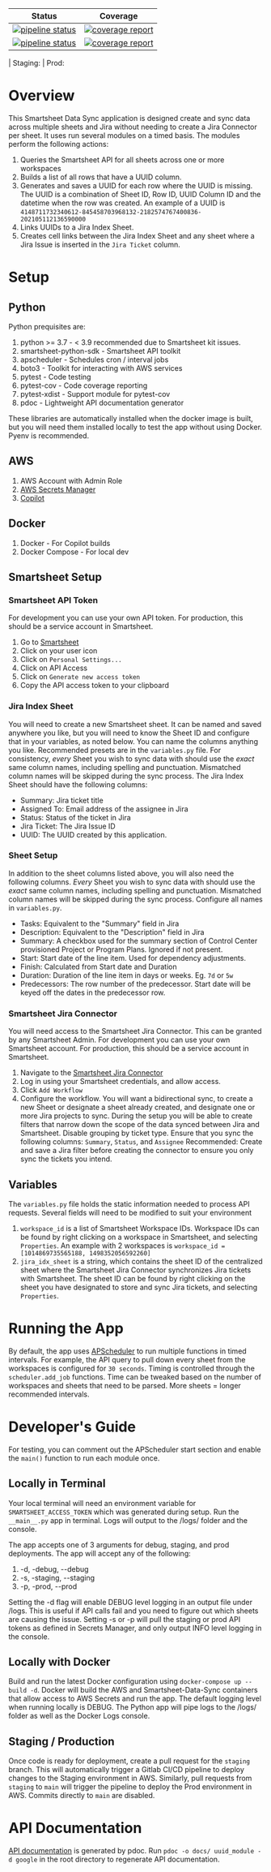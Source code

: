 | Status      | Coverage |
| ----------- | ----------- |
| [![pipeline status](https://gitlab-dev.video.xarth.tv/cmpbad/smartsheet-data-sync-gitlab/badges/main/pipeline.svg)](https://gitlab-dev.video.xarth.tv/cmpbad/smartsheet-data-sync-gitlab/-/commits/main) | [![coverage report](https://gitlab-dev.video.xarth.tv/cmpbad/smartsheet-data-sync-gitlab/badges/main/coverage.svg?job=coverage&key_text=Python+3.7+Coverage&key_width=140)](https://gitlab-dev.video.xarth.tv/cmpbad/smartsheet-data-sync-gitlab/-/commits/main) | 
| [![pipeline status](https://gitlab-dev.video.xarth.tv/cmpbad/smartsheet-data-sync-gitlab/badges/staging/pipeline.svg)](https://gitlab-dev.video.xarth.tv/cmpbad/smartsheet-data-sync-gitlab/-/commits/staging) | [![coverage report](https://gitlab-dev.video.xarth.tv/cmpbad/smartsheet-data-sync-gitlab/badges/main/coverage.svg?job=coverage&key_text=Python+3.7+Coverage&key_width=140)](https://gitlab-dev.video.xarth.tv/cmpbad/smartsheet-data-sync-gitlab/-/commits/staging)    |

| Staging:  | Prod: 
# Overview
This Smartsheet Data Sync application is designed create and sync data across multiple sheets and Jira without needing to create a Jira Connector per sheet. It uses run several modules on a timed basis. The modules perform the following actions:
1. Queries the Smartsheet API for all sheets across one or more workspaces
2. Builds a list of all rows that have a UUID column.
3. Generates and saves a UUID for each row where the UUID is missing. The UUID is a combination of Sheet ID, Row ID, UUID Column ID and the datetime when the row was created. An example of a UUID is `4148711732340612-845458703968132-2182574767400836-202105112136590000`
4. Links UUIDs to a Jira Index Sheet.
5. Creates cell links between the Jira Index Sheet and any sheet where a Jira Issue is inserted in the `Jira Ticket` column. 


# Setup
## Python
Python prequisites are:
1. python >= 3.7 - < 3.9 recommended due to Smartsheet kit issues.
2. smartsheet-python-sdk - Smartsheet API toolkit
3. apscheduler - Schedules cron / interval jobs
4. boto3 - Toolkit for interacting with AWS services
5. pytest - Code testing
6. pytest-cov - Code coverage reporting
7. pytest-xdist - Support module for pytest-cov
8. pdoc - Lightweight API documentation generator

These libraries are automatically installed when the docker image is built, but you will need them installed locally to test the app without using Docker. Pyenv is recommended.

## AWS
1. AWS Account with Admin Role
2. [AWS Secrets Manager](https://us-west-2.console.aws.amazon.com/secretsmanager/home?region=us-west-2#!/listSecrets)
3. [Copilot](https://aws.github.io/copilot-cli/)

## Docker
1. Docker - For Copilot builds
2. Docker Compose - For local dev

## Smartsheet Setup
### Smartsheet API Token
For development you can use your own API token. For production, this should be a service account in Smartsheet.
1. Go to [Smartsheet](https://app.smartsheet.com/folders/personal)
2. Click on your user icon
3. Click on `Personal Settings...`
4. Click on API Access
5. Click on `Generate new access token`
6. Copy the API access token to your clipboard

### Jira Index Sheet
You will need to create a new Smartsheet sheet. It can be named and saved anywhere you like, but you will need to know the Sheet ID and configure that in your variables, as noted below. You can name the columns anything you like. Recommended presets are in the `variables.py` file. For consistency, _every_ Sheet you wish to sync data with should use the _exact_ same column names, including spelling and punctuation. Mismatched column names will be skipped during the sync process. The Jira Index Sheet should have the following columns:
* Summary: Jira ticket title
* Assigned To: Email address of the assignee in Jira
* Status: Status of the ticket in Jira
* Jira Ticket: The Jira Issue ID
* UUID: The UUID created by this application.

### Sheet Setup
In addition to the sheet columns listed above, you will also need the following columns. _Every_ Sheet you wish to sync data with should use the _exact_ same column names, including spelling and punctuation. Mismatched column names will be skipped during the sync process. Configure all names in `variables.py`.
* Tasks: Equivalent to the "Summary" field in Jira
* Description: Equivalent to the "Description" field in Jira
* Summary: A checkbox used for the summary section of Control Center provisioned Project or Program Plans. Ignored if not present.
* Start: Start date of the line item. Used for dependency adjustments.
* Finish: Calculated from Start date and Duration
* Duration: Duration of the line item in days or weeks. Eg. `7d` or `5w`
* Predecessors: The row number of the predecessor. Start date will be keyed off the dates in the predecessor row.

### Smartsheet Jira Connector
You will need access to the Smartsheet Jira Connector. This can be granted by any Smartsheet Admin. For development you can use your own Smartsheet account. For production, this should be a service account in Smartsheet.
1. Navigate to the [Smartsheet Jira Connector](https://connectors.smartsheet.com/c/jira)
2. Log in using your Smartsheet credentials, and allow access.
3. Click `Add Workflow`
4. Configure the workflow. You will want a bidirectional sync, to create a new Sheet or designate a sheet already created, and designate one or more Jira projects to sync. During the setup you will be able to create filters that narrow down the scope of the data synced between Jira and Smartsheet. Disable grouping by ticket type. Ensure that you sync the following columns: `Summary`, `Status`, and `Assignee` Recommended: Create and save a Jira filter before creating the connector to ensure you only sync the tickets you intend.

## Variables
The `variables.py` file holds the static information needed to process API requests. Several fields will need to be modified to suit your environment
1. `workspace_id` is a list of Smartsheet Workspace IDs. Workspace IDs can be found by right clicking on a workspace in Smartsheet, and selecting `Properties`. An example with 2 workspaces is `workspace_id = [1014869735565188, 1498352056592260]`
2. `jira_idx_sheet` is a string, which contains the sheet ID of the centralized sheet where the Smartsheet Jira Connector synchronizes Jira tickets with Smartsheet. The sheet ID can be found by right clicking on the sheet you have designated to store and sync Jira tickets, and selecting `Properties`.

# Running the App
By default, the app uses [APScheduler](https://apscheduler.readthedocs.io/en/stable/userguide.html) to run multiple functions in timed intervals. For example, the API query to pull down every sheet from the workspaces is configured for `30 seconds`. Timing is controlled through the `scheduler.add_job` functions. Time can be tweaked based on the number of workspaces and sheets that need to be parsed. More sheets = longer recommended intervals.

# Developer's Guide
For testing, you can comment out the APScheduler start section and enable the `main()` function to run each module once.

## Locally in Terminal
Your local terminal will need an environment variable for `SMARTSHEET_ACCESS_TOKEN` which was generated during setup. Run the `__main__.py` app in terminal. Logs will output to the /logs/ folder and the console.

The app accepts one of 3 arguments for debug, staging, and prod deployments. The app will accept any of the following:
1. -d, -debug, --debug
2. -s, -staging, --staging
3. -p, -prod, --prod

Setting the -d flag will enable DEBUG level logging in an output file under /logs. This is useful if API calls fail and you need to figure out which sheets are causing the issue. Setting -s or -p will pull the staging or prod API tokens as defined in Secrets Manager, and only output INFO level logging in the console.

## Locally with Docker
Build and run the latest Docker configuration using `docker-compose up --build -d`. Docker will build the AWS and Smartsheet-Data-Sync containers that allow access to AWS Secrets and run the app. The default logging level when running locally is DEBUG. The Python app will pipe logs to the /logs/ folder as well as the Docker Logs console.

## Staging / Production
Once code is ready for deployment, create a pull request for the `staging` branch. This will automatically trigger a Gitlab CI/CD pipeline to deploy changes to the Staging environment in AWS. Similarly, pull requests from `staging` to `main` will trigger the pipeline to deploy the Prod environment in AWS. Commits directly to `main` are disabled.

# API Documentation
[API documentation](docs/index.html) is generated by pdoc. Run `pdoc -o docs/ uuid_module -d google` in the root directory to regenerate API documentation.